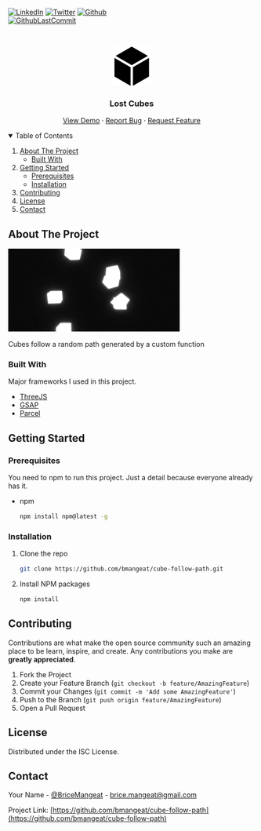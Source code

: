 <!--
*** Thanks for checking out the Best-README-Template. If you have a suggestion
*** that would make this better, please fork the repo and create a pull request
*** or simply open an issue with the tag "enhancement".
*** Thanks again! Now go create something AMAZING! :D
-->



<!-- PROJECT SHIELDS -->
<!--
*** I'm using markdown "reference style" links for readability.
*** Reference links are enclosed in brackets [ ] instead of parentheses ( ).
*** See the bottom of this document for the declaration of the reference variables
*** for contributors-url, forks-url, etc. This is an optional, concise syntax you may use.
*** https://www.markdownguide.org/basic-syntax/#reference-style-links
-->




[![LinkedIn][linkedin-shield]][linkedin-url]
[![Twitter][twitter-shield]][twitter-url]
[![Github][github-shield]][github-url]
<br />
[![GithubLastCommit][last-commit-shield]][last-commit-url]



<!-- PROJECT LOGO -->
<br />
<p align="center">
  <a href="https://github.com/bmangeat/cube-follow-path">
    <img src="src/img/logo.png" alt="Logo" width="80" height="80">
  </a>

<h3 align="center">Lost Cubes</h3>

  <p align="center">
    <a href="https://bmangeat.github.io/cube-follow-path/">View Demo</a>
    ·
    <a href="https://github.com/bmangeat/cube-follow-path/issues">Report Bug</a>
    ·
    <a href="https://github.com/bmangeat/cube-follow-path/issues">Request Feature</a>
  </p>



<!-- TABLE OF CONTENTS -->
<details open="open">
  <summary>Table of Contents</summary>
  <ol>
    <li>
      <a href="#about-the-project">About The Project</a>
      <ul>
        <li><a href="#built-with">Built With</a></li>
      </ul>
    </li>
    <li>
      <a href="#getting-started">Getting Started</a>
      <ul>
        <li><a href="#prerequisites">Prerequisites</a></li>
        <li><a href="#installation">Installation</a></li>
      </ul>
    </li>
    <li><a href="#contributing">Contributing</a></li>
    <li><a href="#license">License</a></li>
    <li><a href="#contact">Contact</a></li>
  </ol>
</details>



<!-- ABOUT THE PROJECT -->
## About The Project

<p>
    <img src="src/img/screenshot.png" alt="Screenshot" width="350" height="169">
</p>

Cubes follow a random path generated by a custom function

### Built With

Major frameworks I used in this project.
* [ThreeJS](https://threejs.org/)
* [GSAP](https://greensock.com/gsap/)
* [Parcel](https://parceljs.org/)



<!-- GETTING STARTED -->
## Getting Started


### Prerequisites

You need to npm to run this project. Just a detail because everyone already has it.
* npm
  ```sh
  npm install npm@latest -g
  ```

### Installation

1. Clone the repo
   ```sh
   git clone https://github.com/bmangeat/cube-follow-path.git
   ```
3. Install NPM packages
   ```sh
   npm install
   ```


<!-- CONTRIBUTING -->
## Contributing

Contributions are what make the open source community such an amazing place to be learn, inspire, and create. Any contributions you make are **greatly appreciated**.

1. Fork the Project
2. Create your Feature Branch (`git checkout -b feature/AmazingFeature`)
3. Commit your Changes (`git commit -m 'Add some AmazingFeature'`)
4. Push to the Branch (`git push origin feature/AmazingFeature`)
5. Open a Pull Request



<!-- LICENSE -->
## License

Distributed under the ISC License.



<!-- CONTACT -->
## Contact

Your Name - [@BriceMangeat](https://twitter.com/BriceMangeat) - brice.mangeat@gmail.com

Project Link: [https://github.com/bmangeat/cube-follow-path](https://github.com/bmangeat/cube-follow-path)




<!-- MARKDOWN LINKS & IMAGES -->
<!-- https://www.markdownguide.org/basic-syntax/#reference-style-links -->

[linkedin-shield]: https://img.shields.io/badge/-LinkedIn-black.svg?style=for-the-badge&logo=linkedin&colorB=555
[linkedin-url]: https://www.linkedin.com/in/brice-mangeat-web-student/
[twitter-shield]: https://img.shields.io/twitter/follow/BriceMangeat?color=blue&label=Twitter&logo=Twitter&logoColor=white&style=for-the-badge
[twitter-url]: https://twitter.com/BriceMangeat
[github-shield]: https://img.shields.io/github/followers/bmangeat?color=lightgrey&label=Github&logo=github&style=for-the-badge
[github-url]: https://github.com/bmangeat
[last-commit-shield]: https://img.shields.io/github/last-commit/bmangeat/cube-follow-path?color=yellow&style=for-the-badge
[last-commit-url]: https://github.com/bmangeat/cube-follow-path/commits
